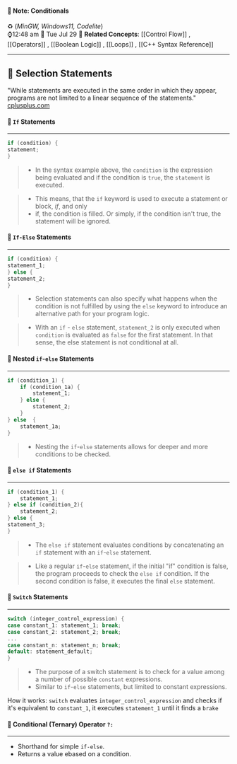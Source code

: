 #### 📝 Note: Conditionals 
 ♻️ (*MinGW, Windows11, Codelite*)   
 ⌚12:48 am  📆 Tue Jul 29
 🔗 **Related Concepts**: [[Control Flow]] , [[Operators]] , [[Boolean Logic]] , [[Loops]] , [[C++ Syntax Reference]]
___

## 📓 Selection Statements

"While statements are executed in the same order in which they appear, programs are not limited to a linear sequence of the statements." [cplusplus.com](https://cplusplus.com/doc/tutorial/control/)

#### 🔹 `If` Statements
---
```cpp title:if
if (condition) {
statement;
}
```

>-  In the syntax example above, the `condition` is the expression being evaluated and if the condition is `true`, the `statement` is executed.

>- This means, that the `if` keyword is used to execute a statement or block, *if*, and only
>- if, the condition is filled. Or simply, if the condition isn't true, the statement will be ignored.

#### 🔹 `If-Else` Statements
---
```cpp title:if-else
if (condition) {
statement_1;
} else {
statement_2;
}
```

>- Selection statements can also specify what happens when the condition is not fulfilled by using the `else` keyword to introduce an alternative path for your program logic.

>- With an `if` - `else` statement, `statement_2` is only executed when `condition` is evaluated as `false` for the first statement. In that sense, the else statement is not conditional at all.

#### 🔹 Nested  `if`-`else` Statements
---
```cpp title:Nested 
if (condition_1) {
	if (condition_1a) {
		statement_1;
	} else {
		statement_2;
	}
} else  {
	statement_1a;
}
```

>- Nesting the `if`-`else` statements allows for deeper and more conditions to be checked.

#### 🔹 `else if` Statements
---
```cpp title:Else-if
if (condition_1) {
	statement_1;
} else if (condition_2){
	statement_2;
} else {
statement_3;
}
```

>- The `else if` statement evaluates conditions by concatenating an `if` statement with an `if`-`else` statement.

>- Like a regular `if`-`else` statement, if the initial "if" condition is false, the program proceeds to check the `else if` condition. If the second condition is false, it executes the final `else` statement.

#### 🔹 `Switch` Statements
---
```cpp title:Switch
switch (integer_control_expression) {
case constant_1: statement_1; break;
case constant_2: statement_2; break;
...
case constant_n: statement_n; break;
default: statement_default;
}
```

>- The purpose of a switch statement is to check for a value among a number of possible `constant` expressions.
>- Similar to `if`-`else` statements, but limited to constant expressions.

How it works:
`switch` evaluates `integer_control_expression` and checks if it's equivalent to `constant_1`, it executes `statement_1` until it finds a `brake`                                                   



#### 🔹 Conditional (Ternary) Operator `?:`
---


- Shorthand for simple `if-else`.
- Returns a value ebased on a condition.
